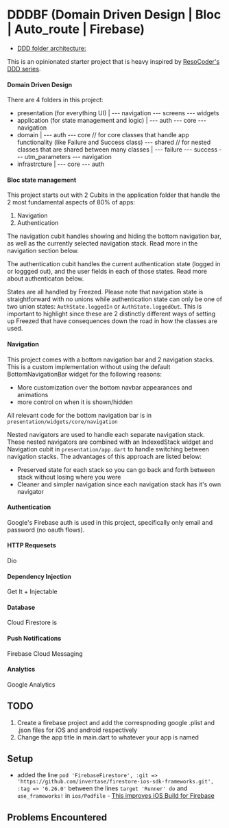 # DDDBF (Domain Driven Design | Bloc | Auto_route | Firebase)

- [DDD folder architecture:](#domain-driven-design)

This is an opinionated starter project that is heavy inspired by [ResoCoder's DDD series](https://www.youtube.com/watch?v=RMiN59x3uH0&list=PLB6lc7nQ1n4iS5p-IezFFgqP6YvAJy84U).

#### <a name="domain-driven-design"></a> Domain Driven Design

There are 4 folders in this project:

- presentation (for everything UI)
  |
  --- navigation
  --- screens
  --- widgets
- application (for state management and logic)
  |
  --- auth
  --- core
  --- navigation
- domain
  |
  --- auth
  --- core // for core classes that handle app functionality (like Failure and Success class)
  --- shared // for nested classes that are shared between many classes
  |
  --- failure
  --- success
  --- utm_parameters
  --- navigation
- infrastrcture
  |
  --- core
  --- auth

#### Bloc state management

This project starts out with 2 Cubits in the application folder that handle the 2 most fundamental aspects of 80% of apps:

1. Navigation
2. Authentication

The navigation cubit handles showing and hiding the bottom navigation bar, as well as the currently selected navigation stack. Read more in the navigation section below.

The authentication cubit handles the current authentication state (logged in or loggged out), and the user fields in each of those states. Read more about authenticaton below.

States are all handled by Freezed. Please note that navigation state is straightforward with no unions while authentication state can only be one of two union states: `AuthState.loggedIn` or `AuthState.loggedOut`. This is important to highlight since these are 2 distinctly different ways of setting up Freezed that have consequences down the road in how the classes are used.

#### Navigation

This project comes with a bottom navigation bar and 2 navigation stacks. This is a custom implementation without using the default BottomNavigationBar widget for the following reasons:

- More customization over the bottom navbar appearances and animations
- more control on when it is shown/hidden

All relevant code for the bottom navigation bar is in `presentation/widgets/core/navigation`

Nested navigators are used to handle each separate navigation stack. These nested navigators are combined with an IndexedStack widget and Navigation cubit in `presentation/app.dart` to handle switching between navigation stacks. The advantages of this approach are listed below:

- Preserved state for each stack so you can go back and forth between stack without losing where you were
- Cleaner and simpler navigation since each navigation stack has it's own navigator

#### Authentication

Google's Firebase auth is used in this project, specifically only email and password (no oauth flows).

#### HTTP Requesets

Dio

#### Dependency Injection

Get It + Injectable

#### Database

Cloud Firestore is

#### Push Notifications

Firebase Cloud Messaging

#### Analytics

Google Analytics

## TODO

1. Create a firebase project and add the correspnoding google .plist and .json files for iOS and android respectively
2. Change the app title in main.dart to whatever your app is named

## Setup

- added the line `pod 'FirebaseFirestore', :git => 'https://github.com/invertase/firestore-ios-sdk-frameworks.git', :tag => '6.26.0'` between the lines `target 'Runner' do` and `use_frameworks!` in `ios/Podfile` - [This improves iOS Build for Firebase](https://firebase.flutter.dev/docs/overview/)

## Problems Encountered
